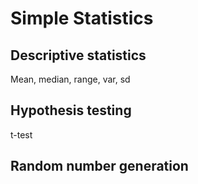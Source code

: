 # Simple Statistics

## Descriptive statistics

Mean, median, range, var, sd

## Hypothesis testing

t-test

## Random number generation


